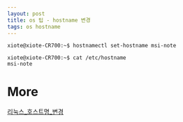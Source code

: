 ```yaml
---
layout: post
title: os 팁 - hostname 변경
tags: os hostname
---
```


```
xiote@xiote-CR700:~$ hostnamectl set-hostname msi-note

xiote@xiote-CR700:~$ cat /etc/hostname
msi-note
```

# More
[리눅스_호스트명_변경](https://zetawiki.com/wiki/리눅스_호스트명_변경_(예전_방법)#.EC.A6.89.EC.8B.9C_.EB.B3.80.EA.B2.BD)
